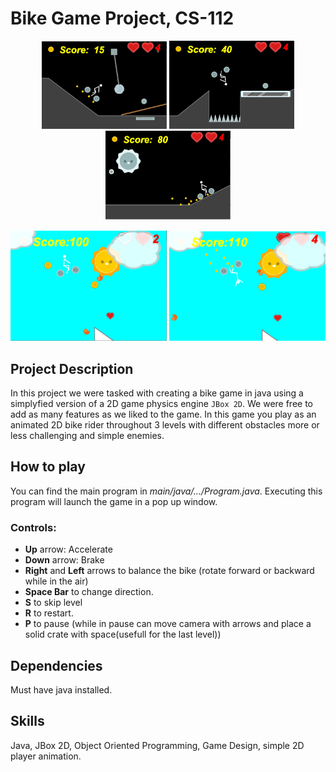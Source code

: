 # Bike Game Project, CS-112
<p align="center">
<img src="ReadMeImages\BikeGame1.PNG" alt="drawing" width="200"/>
<img src="ReadMeImages\BikeGame2.PNG" alt="drawing" width="200"/>
<img src="ReadMeImages\BikeGame5.PNG" alt="drawing" width="200"/>
</p>
<p align="center">
<img src="ReadMeImages\BikeGame4.PNG" alt="drawing" width="250"/>
<img src="ReadMeImages\BikeGame3.PNG" alt="drawing" width="250"/>
</p>


## Project Description

In this project we were tasked with creating a bike game in java using a simplyfied version of a 2D game physics engine ```JBox 2D```.
We were free to add as many features as we liked to the game.
In this game you play as an animated 2D bike rider throughout 3 levels with different obstacles more or less challenging and simple enemies.


## How to play 

You can find the main program in *main/java/.../Program.java*.
Executing this program will launch the game in a pop up window.

### Controls: 
- **Up** arrow: Accelerate 
- **Down** arrow: Brake
- **Right** and **Left** arrows to balance the bike (rotate forward or backward while in the air)
- **Space Bar** to change direction. 
- **S** to skip level 
- **R** to restart. 
- **P** to pause (while in pause can move camera with arrows and place a solid crate with space(usefull for the last level))

## Dependencies
Must have java installed.

## Skills
Java, JBox 2D, Object Oriented Programming, Game Design, simple 2D player animation.




